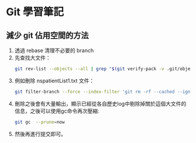 # Git 學習筆記

## 減少 git 佔用空間的方法

1. 透過 rebase 清理不必要的 branch
2. 先查找大文件：
    ```bash
    git rev-list --objects --all | grep "$(git verify-pack -v .git/objects/pack/*.idx | sort -k 3 -n | tail -5 | awk '{print$1}')"
    ```
3. 例如刪除 nspatientList1.txt 文件：
    ```bash
    git filter-branch --force --index-filter 'git rm -rf --cached --ignore-unmatch bin/nspatientList1.txt' --prune-empty --tag-name-filter cat -- --s
    ```
4. 刪除之後會有大量輸出，顯示已經從各自歷史log中剔除掉關於這個大文件的信息，之後可以使用gc命令再次壓縮:
    ```bash
    git gc  --prune=now
    ```
5. 然後再進行提交即可。
